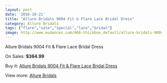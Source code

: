 ```yaml
---
layout: post
date: '2016-10-21'
title: "Allure Bridals 9004 Fit & Flare Lace Bridal Dress"
category: Allure Bridals
tags: ["flare","sale","special","lace","bridal"]
image: http://www.eudances.com/468-thickbox_default/allure-bridals-9004-fit-flare-lace-bridal-dress.jpg
---
```

Allure Bridals 9004 Fit & Flare Lace Bridal Dress

On Sales: **$364.99**
<a href="https://www.eudances.com/en/allure-bridals/146-allure-bridals-9004-fit-flare-lace-bridal-dress.html"><amp-img layout="responsive" width="600" height="600" src="//www.eudances.com/468-thickbox_default/allure-bridals-9004-fit-flare-lace-bridal-dress.jpg" alt="Allure Bridals 9004 Fit & Flare Lace Bridal Dress 0" /></a>
<a href="https://www.eudances.com/en/allure-bridals/146-allure-bridals-9004-fit-flare-lace-bridal-dress.html"><amp-img layout="responsive" width="600" height="600" src="//www.eudances.com/469-thickbox_default/allure-bridals-9004-fit-flare-lace-bridal-dress.jpg" alt="Allure Bridals 9004 Fit & Flare Lace Bridal Dress 1" /></a>
<a href="https://www.eudances.com/en/allure-bridals/146-allure-bridals-9004-fit-flare-lace-bridal-dress.html"><amp-img layout="responsive" width="600" height="600" src="//www.eudances.com/470-thickbox_default/allure-bridals-9004-fit-flare-lace-bridal-dress.jpg" alt="Allure Bridals 9004 Fit & Flare Lace Bridal Dress 2" /></a>

Buy it: [Allure Bridals 9004 Fit & Flare Lace Bridal Dress](https://www.eudances.com/en/allure-bridals/146-allure-bridals-9004-fit-flare-lace-bridal-dress.html "Allure Bridals 9004 Fit & Flare Lace Bridal Dress")

View more: [Allure Bridals](https://www.eudances.com/en/2-allure-bridals "Allure Bridals")